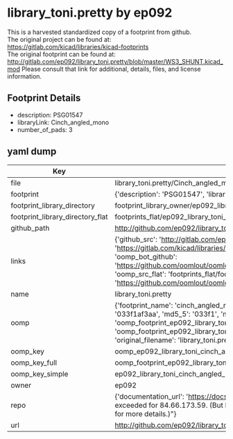 # library_toni.pretty by ep092  
This is a harvested standardized copy of a footprint from github.  
The original project can be found at:  
https://gitlab.com/kicad/libraries/kicad-footprints  
The original footprint can be found at:
http://gitlab.com/ep092/library_toni.pretty/blob/master/WS3_SHUNT.kicad_mod
Please consult that link for additional, details, files, and license information.  
## Footprint Details
* description: PSG01547  
* libraryLink: Cinch_angled_mono  
* number_of_pads: 3  
## yaml dump  
| Key | Value |  
| --- | --- |  
| file | library_toni.pretty/Cinch_angled_mono.kicad_mod |  
| footprint | {'description': 'PSG01547', 'libraryLink': 'Cinch_angled_mono', 'number_of_pads': 3} |  
| footprint_library_directory | footprint_library_owner/ep092_library_toni.pretty |  
| footprint_library_directory_flat | footprints_flat/ep092_library_toni_cinch_angled_mono/working |  
| github_path | http://github.com/ep092/library_toni.pretty/blob/master/Cinch_angled_mono.kicad_mod |  
| links | {'github_src': 'http://gitlab.com/ep092/library_toni.pretty/blob/master/WS3_SHUNT.kicad_mod', 'github_src_repo': 'https://gitlab.com/kicad/libraries/kicad-footprints', 'oomp_bot': 'footprints/ep092_library_toni_cinch_angled_mono/working', 'oomp_bot_github': 'https://github.com/oomlout/oomlout_oomp_footprint_bot/tree/main/footprints/ep092_library_toni_cinch_angled_mono/working', 'oomp_src_flat': 'footprints_flat/footprints_flat/ep092_library_toni_cinch_angled_mono/working', 'oomp_src_flat_github': 'https://github.com/oomlout/oomlout_oomp_footprint_src/tree/main/footprints_flat/ep092_library_toni_cinch_angled_mono/working'} |  
| name | library_toni.pretty |  
| oomp | {'footprint_name': 'cinch_angled_mono', 'library_name': 'library_toni', 'md5': '033f1af3aae67a51d0d20bde9877b05d', 'md5_10': '033f1af3aa', 'md5_5': '033f1', 'md5_6': '033f1a', 'oomp_key': 'oomp_ep092_library_toni_cinch_angled_mono', 'oomp_key_extra': 'oomp_footprint_ep092_library_toni_cinch_angled_mono', 'oomp_key_full': 'oomp_footprint_ep092_library_toni_cinch_angled_mono_033f1a', 'oomp_key_simple': 'ep092_library_toni_cinch_angled_mono', 'original_filename': 'library_toni.pretty/Cinch_angled_mono.kicad_mod', 'owner_name': 'ep092'} |  
| oomp_key | oomp_ep092_library_toni_cinch_angled_mono |  
| oomp_key_full | oomp_footprint_ep092_library_toni_cinch_angled_mono |  
| oomp_key_simple | ep092_library_toni_cinch_angled_mono |  
| owner | ep092 |  
| repo | {'documentation_url': 'https://docs.github.com/rest/overview/resources-in-the-rest-api#rate-limiting', 'message': "API rate limit exceeded for 84.66.173.59. (But here's the good news: Authenticated requests get a higher rate limit. Check out the documentation for more details.)"} |  
| url | http://github.com/ep092/library_toni.pretty |  


